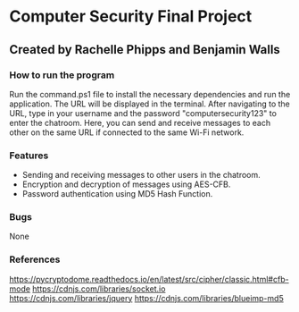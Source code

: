 # Computer Security Final Project
## Created by Rachelle Phipps and Benjamin Walls
### How to run the program

Run the command.ps1 file to install the necessary dependencies and run the application. The URL will be displayed in the terminal.
After navigating to the URL, type in your username and the password "computersecurity123" to enter the chatroom. Here, you can
send and receive messages to each other on the same URL if connected to the same Wi-Fi network.

### Features

- Sending and receiving messages to other users in the chatroom.
- Encryption and decryption of messages using AES-CFB.
- Password authentication using MD5 Hash Function.

### Bugs

None

### References

https://pycryptodome.readthedocs.io/en/latest/src/cipher/classic.html#cfb-mode
https://cdnjs.com/libraries/socket.io
https://cdnjs.com/libraries/jquery
https://cdnjs.com/libraries/blueimp-md5

